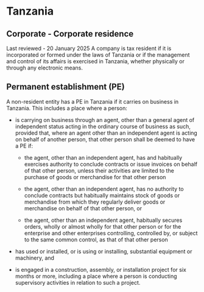 # Tanzania
## Corporate - Corporate residence
Last reviewed - 20 January 2025
A company is tax resident if it is incorporated or formed under the laws of Tanzania or if the management and control of its affairs is exercised in Tanzania, whether physically or through any electronic means.
## Permanent establishment (PE)
A non-resident entity has a PE in Tanzania if it carries on business in Tanzania. This includes a place where a person:
  * is carrying on business through an agent, other than a general agent of independent status acting in the ordinary course of business as such, provided that, where an agent other than an independent agent is acting on behalf of another person, that other person shall be deemed to have a PE if:
    * the agent, other than an independent agent, has and habitually exercises authority to conclude contracts or issue invoices on behalf of that other person, unless their activities are limited to the purchase of goods or merchandise for that other person


    * the agent, other than an independent agent, has no authority to conclude contracts but habitually maintains stock of goods or merchandise from which they regularly deliver goods or merchandise on behalf of that other person, or
    * the agent, other than an independent agent, habitually secures orders, wholly or almost wholly for that other person or for the enterprise and other enterprises controlling, controlled by, or subject to the same common control, as that of that other person
  * has used or installed, or is using or installing, substantial equipment or machinery, and


  * is engaged in a construction, assembly, or installation project for six months or more, including a place where a person is conducting supervisory activities in relation to such a project.


